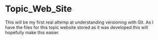 # Topic_Web_Site
This will be my first real attemp at understanding versioning with Git. 
As I have the files for this topic website stored as it was developed this will hopefully make this easier. 
